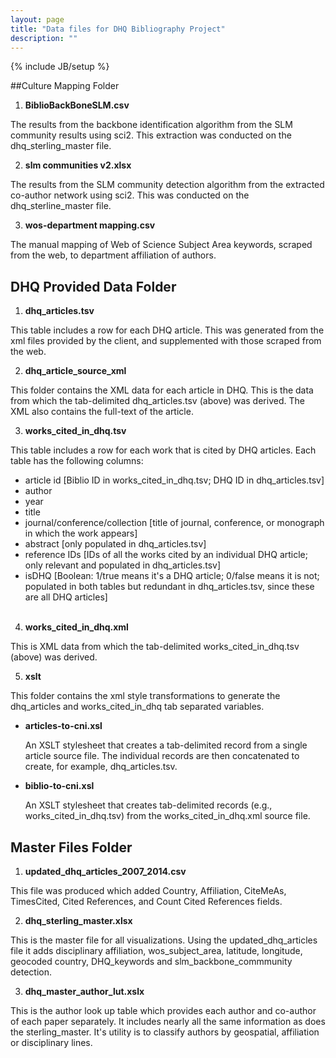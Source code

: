 ```yaml
---
layout: page
title: "Data files for DHQ Bibliography Project"
description: ""
---
```

{% include JB/setup %}

##Culture Mapping Folder

1. **BiblioBackBoneSLM.csv**

  The results from the backbone identification algorithm from the SLM community results using sci2. This extraction was conducted on the dhq_sterling_master file.

2. **slm communities v2.xlsx**

  The results from the SLM community detection algorithm from the extracted co-author network using sci2.  This was conducted on the dhq_sterline_master file.

3. **wos-department mapping.csv**

  The manual mapping of Web of Science Subject Area keywords, scraped from the web, to department affiliation of authors.


## DHQ Provided Data Folder

1. **dhq_articles.tsv**

  This table includes a row for each DHQ article.  This was generated from the xml files provided by the client, and supplemented with those scraped from the web.

2. **dhq_article_source_xml**

  This folder contains the XML data for each article in DHQ. This is the data from which the tab-delimited dhq_articles.tsv (above) was derived. The XML also contains the full-text of the article.

3. **works_cited_in_dhq.tsv**

  This table includes a row for each work that is cited by DHQ articles. Each table has the following columns:

  * article id [Biblio ID in works_cited_in_dhq.tsv; DHQ ID in dhq_articles.tsv]
  * author
  * year
  * title
  * journal/conference/collection [title of journal, conference, or monograph in which the work appears]
  * abstract [only populated in dhq_articles.tsv]
  * reference IDs [IDs of all the works cited by an individual DHQ article; only relevant and populated in dhq_articles.tsv]
  * isDHQ [Boolean: 1/true means it's a DHQ article; 0/false means it is not; populated in both tables but redundant in dhq_articles.tsv, since these are all DHQ articles]
<br><br>
4. **works_cited_in_dhq.xml**

  This is XML data from which the tab-delimited works_cited_in_dhq.tsv (above) was derived.

5. **xslt**

  This folder contains the xml style transformations to generate the dhq_articles and works_cited_in_dhq tab separated variables.

  * **articles-to-cni.xsl**

    An XSLT stylesheet that creates a tab-delimited record from a single article source file. The individual records are then concatenated to create, for example, dhq_articles.tsv.

  * **biblio-to-cni.xsl**

    An XSLT stylesheet that creates tab-delimited records (e.g., works_cited_in_dhq.tsv)  from the works_cited_in_dhq.xml source file.

## Master Files Folder

1. **updated_dhq_articles_2007_2014.csv**

  This file was produced which added Country, Affiliation, CiteMeAs, TimesCited, Cited References, and Count Cited References fields.

2. **dhq_sterling_master.xlsx**

  This is the master file for all visualizations.  Using the updated_dhq_articles file it adds disciplinary affiliation, wos_subject_area, latitude, longitude, geocoded country, DHQ_keywords and slm_backbone_commmunity detection.

3. **dhq_master_author_lut.xslx**

  This is the author look up table which provides each author and co-author of each paper separately. It includes nearly all the same information as does the sterling_master.  It's utility is to classify authors by geospatial, affiliation or disciplinary lines.

